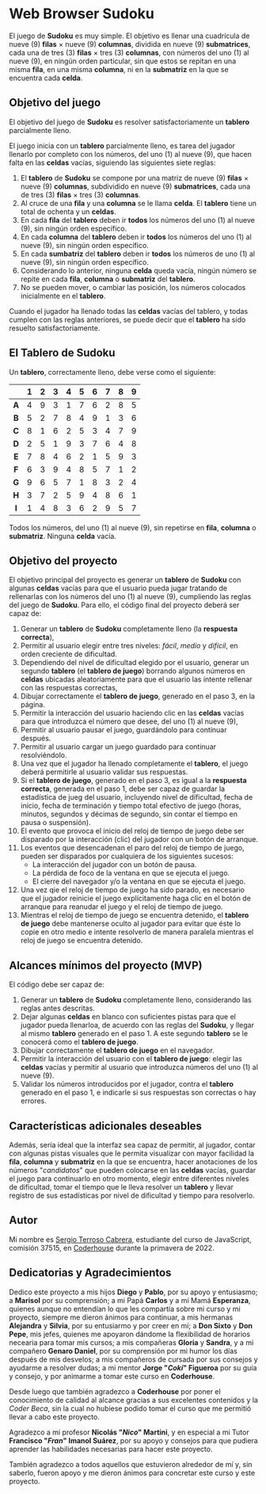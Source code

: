 # Web Browser Sudoku

El juego de **Sudoku** es muy simple. El objetivo es llenar una cuadrícula de nueve (9)
**filas** × nueve (9) **columnas**, dividida en nueve (9) **submatrices**, cada una de
tres (3) **filas** × tres (3) **columnas**, con números del uno (1) al nueve (9), en
ningún orden particular, sin que estos se repitan en una misma **fila**, en una misma
**columna**, ni en la **submatriz** en la que se encuentra cada **celda**.

## Objetivo del juego

El objetivo del juego de **Sudoku** es resolver satisfactoriamente un **tablero**
parcialmente lleno.

El juego inicia con un **tablero** parcialmente lleno, es tarea del jugador llenarlo por
completo con los números, del uno (1) al nueve (9), que hacen falta en las **celdas** vacías,
siguiendo las siguientes siete reglas:

1. El **tablero** de **Sudoku** se compone por una matriz de nueve (9) **filas** × nueve
(9) **columnas**, subdividido en nueve (9) **submatrices**, cada una de tres (3) **filas** ×
tres (3) **columnas**.
2. Al cruce de una **fila** y una **columna** se le llama **celda**. El **tablero** tiene
un total de ochenta y un **celdas**.
3. En cada **fila** del **tablero** deben ir **todos** los números del uno (1) al nueve
(9), sin ningún orden específico.
4. En cada **columna** del **tablero** deben ir **todos** los números del uno (1) al nueve
(9), sin ningún orden específico.
5. En cada **sumbatriz** del **tablero** deben ir **todos** los números de uno (1) al nueve
(9), sin ningún orden específico.
6. Considerando lo anterior, ninguna **celda** queda vacía, ningún número se repite en
cada **fila**, **columna** o **submatriz** del **tablero**.
7. No se pueden mover, o cambiar las posición, los números colocados inicialmente en
el **tablero**.

Cuando el jugador ha llenado todas las **celdas** vacías del tablero, y todas cumplen con
las reglas anteriores, se puede decir que el **tablero** ha sido resuelto satisfactoriamente.

## El Tablero de Sudoku

Un **tablero**, correctamente lleno, debe verse como el siguiente:

|     |  1  |  2  |  3  |  4  |  5  |  6  |  7  |  8  |  9  |
|:---:|:---:|:---:|:---:|:---:|:---:|:---:|:---:|:---:|:---:|
|**A**|  4  |  9  |  3  |  1  |  7  |  6  |  2  |  8  |  5  |
|**B**|  5  |  2  |  7  |  8  |  4  |  9  |  1  |  3  |  6  |
|**C**|  8  |  1  |  6  |  2  |  5  |  3  |  4  |  7  |  9  |
|**D**|  2  |  5  |  1  |  9  |  3  |  7  |  6  |  4  |  8  |
|**E**|  7  |  8  |  4  |  6  |  2  |  1  |  5  |  9  |  3  |
|**F**|  6  |  3  |  9  |  4  |  8  |  5  |  7  |  1  |  2  |
|**G**|  9  |  6  |  5  |  7  |  1  |  8  |  3  |  2  |  4  |
|**H**|  3  |  7  |  2  |  5  |  9  |  4  |  8  |  6  |  1  |
|**I**|  1  |  4  |  8  |  3  |  6  |  2  |  9  |  5  |  7  |

 Todos los números, del uno (1) al nueve (9), sin repetirse en **fila**, **columna** o
 **submatriz**. Ninguna **celda** vacía.

## Objetivo del proyecto

El objetivo principal del proyecto es generar un **tablero** de **Sudoku** con algunas
**celdas** vacías para que el usuario pueda jugar tratando de rellenarlas con los números
del uno (1) al nueve (9), cumpliendo las reglas del juego de **Sudoku**. Para ello, el
código final del proyecto deberá ser capaz de:

1. Generar un **tablero** de **Sudoku** completamente lleno (la **respuesta correcta**),
2. Permitir al usuario elegir entre tres niveles: *fácil*, *medio* y *difícil*, en orden
creciente de dificultad.
3. Dependiendo del nivel de dificultad elegido por el usuario, generar un segundo
**tablero** (el **tablero de juego**) borrando algunos números en **celdas** ubicadas
aleatoriamente para que el usuario las intente rellenar con las respuestas correctas,
4. Dibujar correctamente el **tablero de juego**, generado en el paso 3, en la página.
5. Permitir la interacción del usuario haciendo clic en las **celdas** vacías para que
introduzca el número que desee, del uno (1) al nueve (9),
6. Permitir al usuario pausar el juego, guardándolo para continuar después.
7. Permitir al usuario cargar un juego guardado para continuar resolviéndolo.
8. Una vez que el jugador ha llenado completamente el **tablero**, el juego deberá
permitirle al usuario validar sus respuestas.
9. Si el **tablero de juego**, generado en el paso 3, es igual a la **respuesta correcta**,
generada en el paso 1, debe ser capaz de guardar la estadística de jueg del usuario, incluyendo
nivel de dificultad, fecha de inicio, fecha de terminación y tiempo total efectivo de juego
(horas, minutos, segundos y décimas de segundo, sin contar el tiempo en pausa o suspensión).
10. El evento que provoca el inicio del reloj de tiempo de juego debe ser disparado por
la interacción (clic) del jugador con un botón de arranque.
11. Los eventos que desencadenan el paro del reloj de tiempo de juego, pueden ser disparados
por cualquiera de los siguientes sucesos:
    - La interacción del jugador con un botón de pausa.
    - La pérdida de foco de la ventana en que se ejecuta el juego.
    - El cierre del navegador y/o la ventana en que se ejecuta el juego.
12. Una vez qie el reloj de tiempo de juego ha sido parado, es necesario que el jugador
reinicie el juego explícitamente haga clic en el botón de arranque para reanudar el juego
y el reloj de tiempo de juego.
13. Mientras el reloj de tiempo de juego se encuentra detenido, el **tablero de juego** debe
mantenerse oculto al jugador para evitar que éste lo copie en otro medio e intente resolverlo
de manera paralela mientras el reloj de juego se encuentra detenido.

## Alcances mínimos del proyecto (MVP)

El código debe ser capaz de:

1. Generar un **tablero** de **Sudoku** completamente lleno, considerando las reglas antes
descritas.
2. Dejar algunas **celdas** en blanco con suficientes pistas para que el jugador
pueda llenarloa, de acuerdo con las reglas del **Sudoku**, y llegar al mismo
**tablero** generado en el paso 1. A este segundo **tablero** se le conocerá como el
**tablero de juego**.
3. Dibujar correctamente el **tablero de juego** en el navegador.
4. Permitir la interacción del usuario con el **tablero de juego**: elegir las **celdas**
vacías y permitir al usuario que introduzca números del uno (1) al nueve (9).
5. Validar los números introducidos por el jugador, contra el **tablero** generado en el
paso 1, e indicarle si sus respuestas son correctas o hay errores.

## Características adicionales deseables

Además, sería ideal que la interfaz sea capaz de permitir, al jugador, contar con
algunas pistas visuales que le permita visualizar con mayor facilidad la **fila**,
**columna** y **submatriz** en la que se encuentra, hacer anotaciones de los números
"*candidatos*" que pueden colocarse en las **celdas** vacías, guardar el juego para
continuarlo en otro momento, elegir entre diferentes niveles de dificultad, tomar
el tiempo que le lleva resolver un **tablero** y llevar registro de sus estadísticas
por nivel de dificultad y tiempo para resolverlo.

## Autor

Mi nombre es [Sergio Terroso Cabrera](mailto:sergio.terroso@gmail.com), estudiante
del curso de JavaScript, comisión 37515, en [Coderhouse](https://www.coderhouse.com.mx/)
durante la primavera de 2022.

## Dedicatorias y Agradecimientos

Dedico este proyecto a mis hijos **Diego** y **Pablo**, por su apoyo y entusiasmo;
a **Marisol** por su comprensión; a mi Papá **Carlos** y a mi Mamá **Esperanza**,
quienes aunque no entendían lo que les compartía sobre mi curso y mi proyecto,
siempre me dieron ánimos para continuar, a mis hermanas **Alejandra** y **Silvia**,
por su entusiarmo y por creer en mí; a **Don Sixto** y **Don Pepe**, mis jefes, quienes
me apoyaron dándome la flexibilidad de horarios necearia para tomar mis cursos; a mis
compañeras **Gloria** y **Sandra**, y a mi compañero **Genaro Daniel**, por su comprensión
por mi humor los días después de mis desvelos; a mis compañeros de cursada por sus consejos
y ayudarme a resolver dudas; a mi mentor **Jorge "*Coki*" Figueroa** por su guía y consejo,
y por animarme a tomar este curso en **Coderhouse**.

Desde luego que también agradezco a **Coderhouse** por poner el conocimiento de calidad al
alcance gracias a sus excelentes contenidos y la *Coder Beca*, sin la cual no hubiese podido
tomar el curso que me permitió llevar a cabo este proyecto.

Agradezco a mi profesor **Nicolás "*Nico*" Martini**, y en especial a mi Tutor
**Francisco "*Fran*" Imanol Suárez**, por su apoyo y consejos para que pudiera aprender las
habilidades necesarias para hacer este proyecto.

También agradezco a todos aquellos que estuvieron alrededor de mí y, sin saberlo, fueron
apoyo y me dieron ánimos para concretar este curso y este proyecto.
